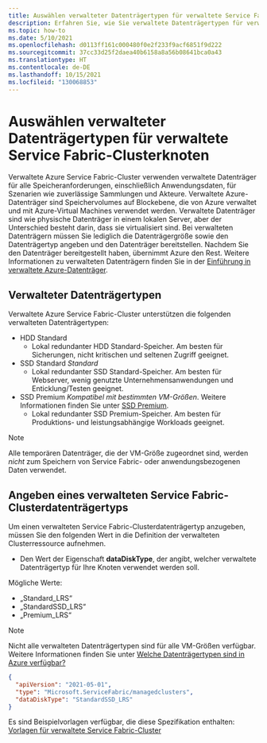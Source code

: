 ```yaml
---
title: Auswählen verwalteter Datenträgertypen für verwaltete Service Fabric-Clusterknoten
description: Erfahren Sie, wie Sie verwaltete Datenträgertypen für verwaltete Service Fabric-Clusterknoten auswählen und in einer ARM-Vorlage konfigurieren.
ms.topic: how-to
ms.date: 5/10/2021
ms.openlocfilehash: d0113ff161c000480f0e2f233f9acf6851f9d222
ms.sourcegitcommit: 37cc33d25f2daea40b6158a8a56b08641bca0a43
ms.translationtype: HT
ms.contentlocale: de-DE
ms.lasthandoff: 10/15/2021
ms.locfileid: "130068853"
---
```

# <a name="select-managed-disk-types-for-service-fabric-managed-cluster-nodes"></a>Auswählen verwalteter Datenträgertypen für verwaltete Service Fabric-Clusterknoten

Verwaltete Azure Service Fabric-Cluster verwenden verwaltete Datenträger für alle Speicheranforderungen, einschließlich Anwendungsdaten, für Szenarien wie zuverlässige Sammlungen und Akteure. Verwaltete Azure-Datenträger sind Speichervolumes auf Blockebene, die von Azure verwaltet und mit Azure-Virtual Machines verwendet werden. Verwaltete Datenträger sind wie physische Datenträger in einem lokalen Server, aber der Unterschied besteht darin, dass sie virtualisiert sind. Bei verwalteten Datenträgern müssen Sie lediglich die Datenträgergröße sowie den Datenträgertyp angeben und den Datenträger bereitstellen. Nachdem Sie den Datenträger bereitgestellt haben, übernimmt Azure den Rest. Weitere Informationen zu verwalteten Datenträgern finden Sie in der [Einführung in verwaltete Azure-Datenträger](../virtual-machines/managed-disks-overview.md).

## <a name="managed-disk-types"></a>Verwalteter Datenträgertypen

Verwaltete Azure Service Fabric-Cluster unterstützen die folgenden verwalteten Datenträgertypen:
* HDD Standard
    * Lokal redundanter HDD Standard-Speicher. Am besten für Sicherungen, nicht kritischen und seltenen Zugriff geeignet. 
* SSD Standard *Standard*
    * Lokal redundanter SSD Standard-Speicher. Am besten für Webserver, wenig genutzte Unternehmensanwendungen und Enticklung/Testen geeignet.
* SSD Premium *Kompatibel mit bestimmten VM-Größen*. Weitere Informationen finden Sie unter [SSD Premium](../virtual-machines/disks-types.md#premium-ssds).
    * Lokal redundanter SSD Premium-Speicher. Am besten für Produktions- und leistungsabhängige Workloads geeignet.

>[!NOTE]
> Alle temporären Datenträger, die der VM-Größe zugeordnet sind, werden *nicht* zum Speichern von Service Fabric- oder anwendungsbezogenen Daten verwendet.

## <a name="specifying-a-service-fabric-managed-cluster-disk-type"></a>Angeben eines verwalteten Service Fabric-Clusterdatenträgertyps

Um einen verwalteten Service Fabric-Clusterdatenträgertyp anzugeben, müssen Sie den folgenden Wert in die Definition der verwalteten Clusterressource aufnehmen.

* Den Wert der Eigenschaft **dataDiskType**, der angibt, welcher verwaltete Datenträgertyp für Ihre Knoten verwendet werden soll.

Mögliche Werte:
* „Standard_LRS“
* „StandardSSD_LRS“
* „Premium_LRS“
>[!NOTE]
> Nicht alle verwalteten Datenträgertypen sind für alle VM-Größen verfügbar. Weitere Informationen finden Sie unter [Welche Datenträgertypen sind in Azure verfügbar?](../virtual-machines/disks-types.md)

```json
{
  "apiVersion": "2021-05-01",
  "type": "Microsoft.ServiceFabric/managedclusters",
  "dataDiskType": "StandardSSD_LRS"
}
```

Es sind Beispielvorlagen verfügbar, die diese Spezifikation enthalten: [Vorlagen für verwaltete Service Fabric-Cluster](https://github.com/Azure-Samples/service-fabric-cluster-templates)
